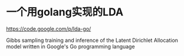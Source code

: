 # 一个用golang实现的LDA

https://code.google.com/p/lda-go/


Gibbs sampling training and inference of the Latent Dirichlet Allocation model written in Google's Go programming language
